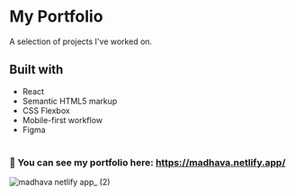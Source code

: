 # My Portfolio

A selection of projects I've worked on.

## Built with
- React
- Semantic HTML5 markup
- CSS Flexbox
- Mobile-first workflow
- Figma
<br><br/>


### 🔗 You can see my portfolio here: https://madhava.netlify.app/

![madhava netlify app_ (2)](https://user-images.githubusercontent.com/89199369/188271498-8ba0fdf6-afbc-4026-98cc-575e98991764.png)
